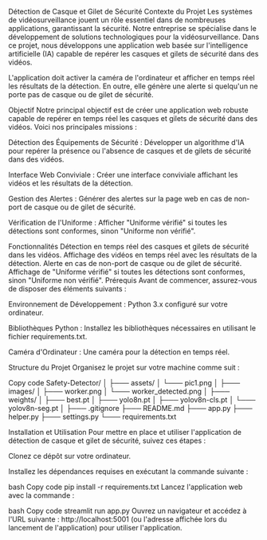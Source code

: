 Détection de Casque et Gilet de Sécurité
Contexte du Projet
Les systèmes de vidéosurveillance jouent un rôle essentiel dans de nombreuses applications, garantissant la sécurité. Notre entreprise se spécialise dans le développement de solutions technologiques pour la vidéosurveillance. Dans ce projet, nous développons une application web basée sur l'intelligence artificielle (IA) capable de repérer les casques et gilets de sécurité dans des vidéos.

L'application doit activer la caméra de l'ordinateur et afficher en temps réel les résultats de la détection. En outre, elle génère une alerte si quelqu'un ne porte pas de casque ou de gilet de sécurité.

Objectif
Notre principal objectif est de créer une application web robuste capable de repérer en temps réel les casques et gilets de sécurité dans des vidéos. Voici nos principales missions :

Détection des Équipements de Sécurité : Développer un algorithme d'IA pour repérer la présence ou l'absence de casques et de gilets de sécurité dans des vidéos.

Interface Web Conviviale : Créer une interface conviviale affichant les vidéos et les résultats de la détection.

Gestion des Alertes : Générer des alertes sur la page web en cas de non-port de casque ou de gilet de sécurité.

Vérification de l'Uniforme : Afficher "Uniforme vérifié" si toutes les détections sont conformes, sinon "Uniforme non vérifié".

Fonctionnalités
Détection en temps réel des casques et gilets de sécurité dans les vidéos.
Affichage des vidéos en temps réel avec les résultats de la détection.
Alerte en cas de non-port de casque ou de gilet de sécurité.
Affichage de "Uniforme vérifié" si toutes les détections sont conformes, sinon "Uniforme non vérifié".
Prérequis
Avant de commencer, assurez-vous de disposer des éléments suivants :

Environnement de Développement : Python 3.x configuré sur votre ordinateur.

Bibliothèques Python : Installez les bibliothèques nécessaires en utilisant le fichier requirements.txt.

Caméra d'Ordinateur : Une caméra pour la détection en temps réel.

Structure du Projet
Organisez le projet sur votre machine comme suit :

Copy code
Safety-Detector/
│ 
├─── assets/
│   └─── pic1.png
│
├─── images/
│   ├─── worker.png
│   └─── worker_detected.png
│
├─── weights/
│   ├─── best.pt
│   ├─── yolo8n.pt
│   ├─── yolov8n-cls.pt
│   └─── yolov8n-seg.pt
│
├─── .gitignore
├─── README.md
├─── app.py
├─── helper.py
├─── settings.py
└─── requirements.txt

Installation et Utilisation
Pour mettre en place et utiliser l'application de détection de casque et gilet de sécurité, suivez ces étapes :

Clonez ce dépôt sur votre ordinateur.

Installez les dépendances requises en exécutant la commande suivante :

bash
Copy code
pip install -r requirements.txt
Lancez l'application web avec la commande :

bash
Copy code
streamlit run app.py
Ouvrez un navigateur et accédez à l'URL suivante : http://localhost:5001 (ou l'adresse affichée lors du lancement de l'application) pour utiliser l'application.